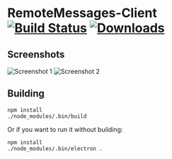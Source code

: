# RemoteMessages-Client [![Build Status](https://travis-ci.org/sgtaziz/RemoteMessages-Client.svg?branch=master)](https://travis-ci.org/sgtaziz/RemoteMessages-Client) [![Downloads](https://img.shields.io/github/downloads/sgtaziz/RemoteMessages-Client/total.svg)](https://github.com/sgtaziz/RemoteMessages-Client)

## Screenshots
![Screenshot 1](http://i.imgur.com/NoEQsrM.png)
![Screenshot 2](http://i.imgur.com/ctMdGE6.png)

## Building
```
npm install
./node_modules/.bin/build
```

Or if you want to run it without building:
```
npm install
./node_modules/.bin/electron .
```
